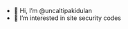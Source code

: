 - 👋 Hi, I’m @uncaltipakidulan
- 👀 I’m interested in site security codes
<!---
uncaltipakidulan/uncaltipakidulan is a ✨ special ✨ repository because its `README.md` (this file) appears on your GitHub profile.
You can click the Preview link to take a look at your changes.
--->
